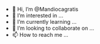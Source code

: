- 👋 Hi, I’m @Mandiocagratis
- 👀 I’m interested in ...
- 🌱 I’m currently learning ...
- 💞️ I’m looking to collaborate on ...
- 📫 How to reach me ...

<!---
Mandiocagratis/Mandiocagratis is a ✨ special ✨ repository because its `README.md` (this file) appears on your GitHub profile.
You can click the Preview link to take a look at your changes.
---
Hi I don't speak English I speak Portuguese 
there is a way to change from 
English to Portuguese 

